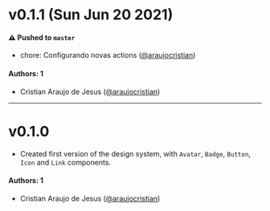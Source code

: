 # v0.1.1 (Sun Jun 20 2021)

#### ⚠️ Pushed to `master`

- chore: Configurando novas actions ([@araujocristian](https://github.com/araujocristian))

#### Authors: 1

- Cristian Araujo de Jesus ([@araujocristian](https://github.com/araujocristian))

---

# v0.1.0

- Created first version of the design system, with `Avatar`, `Badge`, `Button`, `Icon` and `Link` components.

#### Authors: 1

- Cristian Araujo de Jesus ([@araujocristian](https://github.com/araujocristian))
